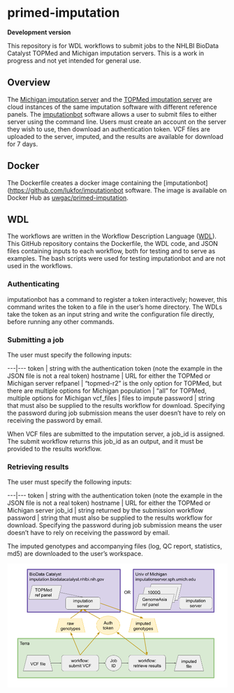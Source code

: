 # primed-imputation
**Development version**

This repository is for WDL workflows to submit jobs to the NHLBI BioData Catalyst TOPMed and Michigan imputation servers. This is a work in progress and not yet intended for general use.

## Overview

The [Michigan imputation server](https://imputationserver.sph.umich.edu/) and the [TOPMed imputation server](https://imputation.biodatacatalyst.nhlbi.nih.gov/) are cloud instances of the same imputation software with different reference panels. The [imputationbot](https://github.com/lukfor/imputationbot) software allows a user to submit files to either server using the command line. Users must create an account on the server they wish to use, then download an authentication token. VCF files are uploaded to the server, imputed, and the results are available for download for 7 days.

## Docker

The Dockerfile creates a docker image containing the [imputationbot](https://github.com/lukfor/imputationbot software. The
image is available on Docker Hub as [uwgac/primed-imputation](https://hub.docker.com/r/uwgac/primed-imputation).

## WDL

The workflows are written in the Workflow Description Language ([WDL](https://docs.dockstore.org/en/stable/getting-started/getting-started-with-wdl.html)). This GitHub repository contains the Dockerfile, the WDL code, and JSON files containing inputs to each workflow, both for testing and to serve as examples. The bash scripts were used for testing imputationbot and are not used in the workflows.

### Authenticating

imputationbot has a command to register a token interactively; however, this command writes the token to a file in the user’s home directory. The WDLs take the token as an input string and write the configuration file directly, before running any other commands.

### Submitting a job

The user must specify the following inputs:

---|---
token | string with the authentication token (note the example in the JSON file is not a real token)
hostname | URL for either the TOPMed or Michigan server
refpanel | “topmed-r2” is the only option for TOPMed, but there are multiple options for Michigan
population | “all” for TOPMed, multiple options for Michigan
vcf_files | files to impute
password | string that must also be supplied to the results workflow for download. Specifying the password during job submission means the user doesn’t have to rely on receiving the password by email.

When VCF files are submitted to the imputation server, a job_id is
assigned. The submit workflow returns this job_id as an output, and it
must be provided to the results workflow.

### Retrieving results

The user must specify the following inputs:

---|---
token | string with the authentication token (note the example in the JSON file is not a real token)
hostname | URL for either the TOPMed or Michigan server
job_id | string returned by the submission workflow
password | string that must also be supplied to the results workflow for download. Specifying the password during job submission means the user doesn’t have to rely on receiving the password by email.

The imputed genotypes and accompanying files (log, QC report, statistics, md5) are downloaded to the user’s workspace.

![data flow diagram](data_flow_diagram.png)
